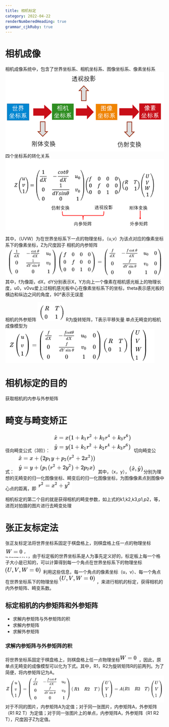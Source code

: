 ```yaml
---
title: 相机标定 
category: 2022-04-22
renderNumberedHeading: true
grammar_cjkRuby: true
---
```


# 相机成像
相机成像系统中，包含了世界坐标系、相机坐标系、图像坐标系、像素坐标系
![enter description here](./images/1650625052123.png)
四个坐标系的转化关系
![enter description here](./images/1650625080273.png)

其中，（UVW）为在世界坐标系下一点的物理坐标，（u,v）为该点对应的像素坐标系下的像素坐标，Z为尺度因子
相机的内参矩阵
![enter description here](./images/1650625172231.png)
其中，f为像距，dX，dY分别表示X，Y方向上一个像素在相机感光板上的物理长度，u0，v0vu爱上过相机感光板中心在像素坐标系下的坐标，theta表示感光板的横边和纵边之间的角度，90°表示无误差

相机的外参矩阵
![enter description here](./images/1650625355866.png)
R为旋转矩阵，T表示平移矢量
单点无畸变的相机成像模型为
![enter description here](./images/1650625401756.png)

# 相机标定的目的
获取相机的内参与外参矩阵

# 畸变与畸变矫正
径向畸变公式（3阶）：
![enter description here](./images/1650626656069.png)
切向畸变公式：
![enter description here](./images/1650626672238.png)
其中，（x，y），![enter description here](./images/1650626698424.png)分别为理想的无畸变的归一化图像坐标、畸变后的归一化图像坐标，为图像像素点到图像中心点的距离，即![enter description here](./images/1650626759570.png)

相机标定的第二个目的就是获得相机的畸变参数，如上式的k1,k2,k3,p1,p2，等，进而对拍摄的图片进行去畸变处理

# 张正友标定法
张正友标定法将世界坐标系固定于棋盘格上，则棋盘格上任一点的物理坐标![enter description here](./images/1650626884729.png)，由于标定板的世界坐标系是人为事先定义好的，标定板上每一个格子大小是已知的，可以计算得到每一个角点在世界坐标系下的物理坐标![enter description here](./images/1650627009519.png)
利用这些信息，每一个角点的像素坐标（u，v）、每一个角点在世界坐标系下的物理坐标![enter description here](./images/1650627092778.png)，来进行相机的标定，获得相机的内外参矩阵、畸变系数。

## 标定相机的内参矩阵和外参矩阵
- 求解内参矩阵与外参矩阵的积
- 求解内参矩阵
- 求解外参矩阵

### 求解内参矩阵与外参矩阵的积
将世界坐标系固定于棋盘格上，则棋盘格上任一点物理坐标![enter description here](./images/1650627719872.png)，因此，原单点无畸变的成像模型可以化为下式。其中，R1，R2为旋转矩阵R的前两列。为了简便，将内参矩阵记为A。
![enter description here](./images/1650627791221.png)
对于不同的图片，内参矩阵A为定值；对于同一张图片，内参矩阵A，外参矩阵（R1 R2 T）为定值；对于同一张图片上的单点，内参矩阵A，外参矩阵（R1 R2 T），尺度因子Z为定值。